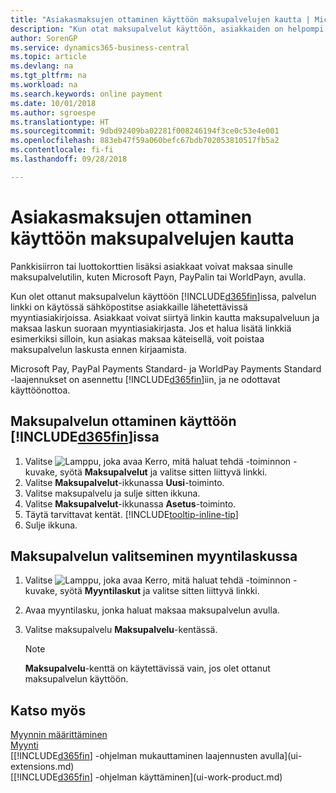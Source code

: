 ```yaml
---
title: "Asiakasmaksujen ottaminen käyttöön maksupalvelujen kautta | Microsoft Docs"
description: "Kun otat maksupalvelut käyttöön, asiakkaiden on helpompi maksaa laskunsa."
author: SorenGP
ms.service: dynamics365-business-central
ms.topic: article
ms.devlang: na
ms.tgt_pltfrm: na
ms.workload: na
ms.search.keywords: online payment
ms.date: 10/01/2018
ms.author: sgroespe
ms.translationtype: HT
ms.sourcegitcommit: 9dbd92409ba02281f008246194f3ce0c53e4e001
ms.openlocfilehash: 883eb47f59a060befc67bdb702053810517fb5a2
ms.contentlocale: fi-fi
ms.lasthandoff: 09/28/2018

---
```

# <a name="enable-customer-payments-through-payment-services"></a>Asiakasmaksujen ottaminen käyttöön maksupalvelujen kautta
Pankkisiirron tai luottokorttien lisäksi asiakkaat voivat maksaa sinulle maksupalvelutilin, kuten Microsoft Payn, PayPalin tai WorldPayn, avulla.  

Kun olet ottanut maksupalvelun käyttöön [!INCLUDE[d365fin](includes/d365fin_md.md)]issa, palvelun linkki on käytössä sähköpostitse asiakkaille lähetettävissä myyntiasiakirjoissa. Asiakkaat voivat siirtyä linkin kautta maksupalveluun ja maksaa laskun suoraan myyntiasiakirjasta. Jos et halua lisätä linkkiä esimerkiksi silloin, kun asiakas maksaa käteisellä, voit poistaa maksupalvelun laskusta ennen kirjaamista.  

Microsoft Pay, PayPal Payments Standard- ja WorldPay Payments Standard -laajennukset on asennettu [!INCLUDE[d365fin](includes/d365fin_md.md)]iin, ja ne odottavat käyttöönottoa.  

## <a name="to-enable-a-payment-service-in-included365finincludesd365finmdmd"></a>Maksupalvelun ottaminen käyttöön [!INCLUDE[d365fin](includes/d365fin_md.md)]issa
1. Valitse ![Lamppu, joka avaa Kerro, mitä haluat tehdä -toiminnon](media/ui-search/search_small.png "Kerro, mitä haluat tehdä") -kuvake, syötä **Maksupalvelut** ja valitse sitten liittyvä linkki.  
2. Valitse **Maksupalvelut**-ikkunassa **Uusi**-toiminto.  
3. Valitse maksupalvelu ja sulje sitten ikkuna.  
4. Valitse **Maksupalvelut**-ikkunassa **Asetus**-toiminto.  
5. Täytä tarvittavat kentät. [!INCLUDE[tooltip-inline-tip](includes/tooltip-inline-tip_md.md)]  
6. Sulje ikkuna.  

## <a name="to-select-a-payment-service-on-a-sales-invoice"></a>Maksupalvelun valitseminen myyntilaskussa
1. Valitse ![Lamppu, joka avaa Kerro, mitä haluat tehdä -toiminnon](media/ui-search/search_small.png "Kerro, mitä haluat tehdä") -kuvake, syötä **Myyntilaskut** ja valitse sitten liittyvä linkki.  
2. Avaa myyntilasku, jonka haluat maksaa maksupalvelun avulla.  
3. Valitse maksupalvelu **Maksupalvelu**-kentässä.  

    > [!NOTE]  
    > **Maksupalvelu**-kenttä on käytettävissä vain, jos olet ottanut maksupalvelun käyttöön.  

## <a name="see-also"></a>Katso myös  
[Myynnin määrittäminen](sales-setup-sales.md)  
[Myynti](sales-manage-sales.md)  
[[!INCLUDE[d365fin](includes/d365fin_md.md)] -ohjelman mukauttaminen laajennusten avulla](ui-extensions.md)  
[[!INCLUDE[d365fin](includes/d365fin_md.md)] -ohjelman käyttäminen](ui-work-product.md)  

